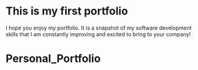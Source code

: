 # This is my first portfolio


I hope you enjoy my portfolio. It is a snapshot of my software development skills that I am constantly improving and excited to bring to your company!
# Personal_Portfolio
